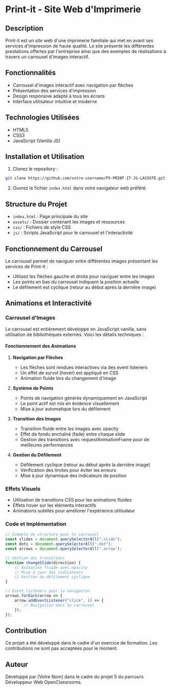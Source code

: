 # Print-it - Site Web d'Imprimerie

## Description
Print-it est un site web d'une imprimerie familiale qui met en avant ses services d'impression de haute qualité. Le site présente les différentes prestations offertes par l'entreprise ainsi que des exemples de réalisations à travers un carrousel d'images interactif.

## Fonctionnalités
- Carrousel d'images interactif avec navigation par flèches
- Présentation des services d'impression
- Design responsive adapté à tous les écrans
- Interface utilisateur intuitive et moderne

## Technologies Utilisées
- HTML5
- CSS3
- JavaScript (Vanilla JS)

## Installation et Utilisation
1. Clonez le repository :
```bash
git clone https://github.com/votre-username/P5-PRINT-IT-JS-LACOSTE.git
```

2. Ouvrez le fichier `index.html` dans votre navigateur web préféré.

## Structure du Projet
- `index.html` : Page principale du site
- `assets/` : Dossier contenant les images et ressources
- `css/` : Fichiers de style CSS
- `js/` : Scripts JavaScript pour le carrousel et l'interactivité

## Fonctionnement du Carrousel
Le carrousel permet de naviguer entre différentes images présentant les services de Print-it :
- Utilisez les flèches gauche et droite pour naviguer entre les images
- Les points en bas du carrousel indiquent la position actuelle
- Le défilement est cyclique (retour au début après la dernière image)

## Animations et Interactivité
### Carrousel d'Images
Le carrousel est entièrement développé en JavaScript vanilla, sans utilisation de bibliothèques externes. Voici les détails techniques :

#### Fonctionnement des Animations
1. **Navigation par Flèches**
   - Les flèches sont rendues interactives via des event listeners
   - Un effet de survol (hover) est appliqué en CSS
   - Animation fluide lors du changement d'image

2. **Système de Points**
   - Points de navigation générés dynamiquement en JavaScript
   - Le point actif est mis en évidence visuellement
   - Mise à jour automatique lors du défilement

3. **Transition des Images**
   - Transition fluide entre les images avec opacity
   - Effet de fondu enchaîné (fade) entre chaque slide
   - Gestion des transitions avec requestAnimationFrame pour de meilleures performances

4. **Gestion du Défilement**
   - Défilement cyclique (retour au début après la dernière image)
   - Vérification des limites pour éviter les erreurs
   - Mise à jour dynamique des indicateurs de position

### Effets Visuels
- Utilisation de transitions CSS pour les animations fluides
- Effets hover sur les éléments interactifs
- Animations subtiles pour améliorer l'expérience utilisateur

### Code et Implémentation
```javascript
// Exemple de structure pour le carrousel
const slides = document.querySelectorAll(".slide");
const dots = document.querySelectorAll(".dot");
const arrows = document.querySelectorAll(".arrow");

// Gestion des transitions
function changeSlide(direction) {
    // Animation fluide avec opacity
    // Mise à jour des indicateurs
    // Gestion du défilement cyclique
}

// Event listeners pour la navigation
arrows.forEach(arrow => {
    arrow.addEventListener("click", () => {
        // Navigation dans le carrousel
    });
});
```

## Contribution
Ce projet a été développé dans le cadre d'un exercice de formation. Les contributions ne sont pas acceptées pour le moment.

## Auteur
Développé par [Votre Nom] dans le cadre du projet 5 du parcours Développeur Web OpenClassrooms.
